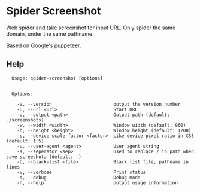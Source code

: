 # Spider Screenshot

Web spider and take screenshot for input URL. Only spider the same domain, under the same pathname.

Based on Google's [puppeteer](https://github.com/GoogleChrome/puppeteer).

## Help

```
  Usage: spider-screenshot [options]


  Options:

    -V, --version                       output the version number
    -u, --url <url>                     Start URL
    -o, --output <path>                 Output path (default: ./screenshots)
    -w, --width <width>                 Window width (default: 960)
    -h, --height <height>               Window height (default: 1200)
    -s, --device-scale-factor <factor>  Like device pixel ratio in CSS (default: 1.5)
    -u, --user-agent <agent>            User agent string
    -s, --seperator <sep>               Used to replace / in path when save screeshota (default: -)
    -b, --black-list <file>             Black list file, pathname in lines
    -v, --verbose                       Print status
    -d, --debug                         Debug mode
    -h, --help                          output usage information
```
